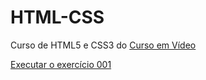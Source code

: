 # HTML-CSS
 Curso de HTML5 e CSS3 do [Curso em Vídeo](https://www.cursoemvideo.com)

 <a href="https://manerich1.github.io/HTML-CSS/exercicios/modulo-01/ex001/">Executar o exercício 001</a>